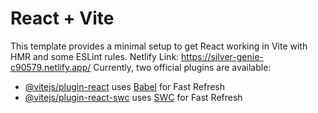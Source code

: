 # React + Vite

This template provides a minimal setup to get React working in Vite with HMR and some ESLint rules.
Netlify Link: https://silver-genie-c90579.netlify.app/
Currently, two official plugins are available:

- [@vitejs/plugin-react](https://github.com/vitejs/vite-plugin-react/blob/main/packages/plugin-react/README.md) uses [Babel](https://babeljs.io/) for Fast Refresh
- [@vitejs/plugin-react-swc](https://github.com/vitejs/vite-plugin-react-swc) uses [SWC](https://swc.rs/) for Fast Refresh
